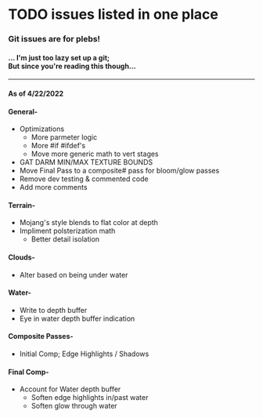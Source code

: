 # TODO issues listed in one place
### Git issues are for plebs!
####   ... I'm just too lazy set up a git; <br> But since you're reading this though...


---
#### As of 4/22/2022


#### General-
- Optimizations
  - More parmeter logic
  - More #if #ifdef's
  - Move more generic math to vert stages
- GAT DARM MIN/MAX TEXTURE BOUNDS
- Move Final Pass to a composite# pass for bloom/glow passes
- Remove dev testing & commented code
- Add more comments


#### Terrain-
- Mojang's style blends to flat color at depth
- Impliment polsterization math
  - Better detail isolation


#### Clouds-
- Alter based on being under water


#### Water-
- Write to depth buffer
- Eye in water depth buffer indication


#### Composite Passes-
- Initial Comp; Edge Highlights / Shadows


#### Final Comp-
- Account for Water depth buffer
  - Soften edge highlights in/past water
  - Soften glow through water
